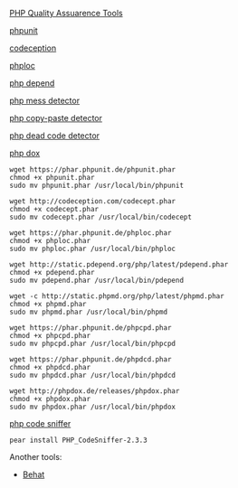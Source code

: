 [PHP Quality Assuarence Tools](http://phpqatools.org/)

[phpunit](https://phpunit.de/index.html)

[codeception](http://codeception.com/)

[phploc](https://github.com/sebastianbergmann/phploc)

[php depend](http://pdepend.org/)

[php mess detector](http://phpmd.org/)

[php copy-paste detector](https://github.com/sebastianbergmann/phpcpd)

[php dead code detector](https://github.com/sebastianbergmann/phpdcd)

[php dox](http://phpdox.de/index.html)

```
wget https://phar.phpunit.de/phpunit.phar
chmod +x phpunit.phar
sudo mv phpunit.phar /usr/local/bin/phpunit

wget http://codeception.com/codecept.phar
chmod +x codecept.phar
sudo mv codecept.phar /usr/local/bin/codecept

wget https://phar.phpunit.de/phploc.phar
chmod +x phploc.phar
sudo mv phploc.phar /usr/local/bin/phploc

wget http://static.pdepend.org/php/latest/pdepend.phar
chmod +x pdepend.phar
sudo mv pdepend.phar /usr/local/bin/pdepend

wget -c http://static.phpmd.org/php/latest/phpmd.phar
chmod +x phpmd.phar
sudo mv phpmd.phar /usr/local/bin/phpmd

wget https://phar.phpunit.de/phpcpd.phar
chmod +x phpcpd.phar
sudo mv phpcpd.phar /usr/local/bin/phpcpd

wget https://phar.phpunit.de/phpdcd.phar
chmod +x phpdcd.phar
sudo mv phpdcd.phar /usr/local/bin/phpdcd

wget http://phpdox.de/releases/phpdox.phar
chmod +x phpdox.phar
sudo mv phpdox.phar /usr/local/bin/phpdox
```

[php code sniffer](http://pear.php.net/package/PHP_CodeSniffer)
```
pear install PHP_CodeSniffer-2.3.3
```

Another tools:
* [Behat](http://docs.behat.org/en/)
